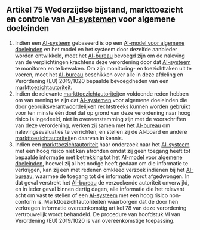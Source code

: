 ## Artikel 75 Wederzijdse bijstand, markttoezicht en controle van [AI-systemen](a3.md#^ai-systeem) voor algemene doeleinden

1. Indien een [AI-systeem](a3.md#^ai-systeem) gebaseerd is op een [AI-model voor algemene doeleinden](a3.md#^gpai) en het model en het systeem door dezelfde aanbieder worden ontwikkeld, moet het [AI-bureau](a3.md#^aibur) bevoegd zijn om de naleving van de verplichtingen krachtens deze verordening door dat [AI-systeem](a3.md#^ai-systeem) te monitoren en te bewaken. Om zijn monitoring- en toezichttaken uit te voeren, moet het [AI-bureau](a3.md#^aibur) beschikken over alle in deze afdeling en Verordening (EU) 2019/1020 bepaalde bevoegdheden van een [markttoezichtautoriteit](a3.md#^mta).
2. Indien de relevante [markttoezichtautoriteit](a3.md#^mta)en voldoende reden hebben om van mening te zijn dat [AI-systemen](a3.md#^ai-systeem) voor algemene doeleinden die door [gebruiksverantwoordelijken](a3.md#^gebruiksverantwoordelijke) rechtstreeks kunnen worden gebruikt voor ten minste één doel dat op grond van deze verordening naar hoog risico is ingedeeld, niet in overeenstemming zijn met de voorschriften van deze verordening, werken zij samen met het [AI-bureau](a3.md#^aibur) om nalevingsevaluaties te verrichten, en stellen zij de AI-board en andere [markttoezichtautoriteit](a3.md#^mta)en daarvan in kennis.
3. Indien een [markttoezichtautoriteit](a3.md#^mta) haar onderzoek naar het [AI-systeem](a3.md#^ai-systeem) met een hoog risico niet kan afronden omdat zij geen toegang heeft tot bepaalde informatie met betrekking tot het [AI-model voor algemene doeleinden](a3.md#^gpai), hoewel zij al het nodige heeft gedaan om die informatie te verkrijgen, kan zij een met redenen omkleed verzoek indienen bij het [AI-bureau](a3.md#^aibur), waarmee de toegang tot die informatie wordt afgedwongen. In dat geval verstrekt het [AI-bureau](a3.md#^aibur) de verzoekende autoriteit onverwijld, en in ieder geval binnen dertig dagen, alle informatie die het relevant acht om vast te stellen of een [AI-systeem](a3.md#^ai-systeem) met een hoog risico non-conform is. Markttoezichtautoriteiten waarborgen dat de door hen verkregen informatie overeenkomstig artikel 78 van deze verordening vertrouwelijk wordt behandeld. De procedure van hoofdstuk VI van Verordening (EU) 2019/1020 is van overeenkomstige toepassing.